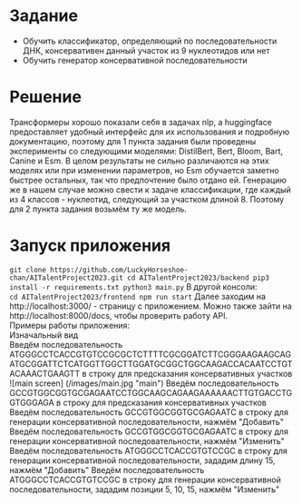 # Задание
- Обучить классификатор, определяющий по последовательности ДНК, консервативен данный участок из 9 нуклеотидов или нет  
- Обучить генератор консервативной последовательности  
# Решение
Трансформеры хорошо показали себя в задачах nlp, а huggingface предоставляет удобный интерфейс для их использования и подробную документацию, поэтому для 1 пункта задания были проведены эксперименты со следующими моделями: DistilBert, Bert, Bloom, Bart, Canine и Esm.  В целом результаты не сильно различаются на этих моделях или при изменении параметров, но Esm обучается заметно быстрее остальных, так что предпочтение было отдано ей. Генерацию же в нашем случае можно свести к задаче классификации, где каждый из 4 классов - нуклеотид, следующий за участком длиной 8. Поэтому для 2 пункта задания возьмём ту же модель.  
# Запуск приложения  
`
git clone https://github.com/LuckyHorseshoe-chan/AITalentProject2023.git
cd AITalentProject2023/backend
pip3 install -r requirements.txt
python3 main.py
`
В другой консоли:  
`
cd AITalentProject2023/frontend
npm run start
`
Далее заходим на http://localhost:3000/ - страницу с приложением. Можно также зайти на http://localhost:8000/docs, чтобы проверить работу API.  
Примеры работы приложения:  
Изначальный вид  
Введём последовательность ATGGGCCTCACCGTGTCCGCGCTCTTTTCGCGGATCTTCGGGAAGAAGCAGATGCGGATTCTCATGGTTGGCTTGGATGCGGCTGGCAAGACCACAATCCTGTACAAACTGAAGTT в строку для предсказания консервативных участков  
![main screen] (/images/main.jpg "main")
Введём последовательность GCCGTGGCGGTGCGAGAATCCTGGCAAGCAGAAGAAAAAACTTGTGACCTGGTGGGAGA в строку для предсказания консервативных участков
Введём последовательность GCCGTGGCGGTGCGAGAATC в строку для генерации консервативной последовательности, нажмём "Добавить"
Введём последовательность GCCGTGGCGGTGCGAGAATC в строку для генерации консервативной последовательности, нажмём "Изменить"
Введём последовательность ATGGGCCTCACCGTGTCCGC в строку для генерации консервативной последовательности, зададим длину 15, нажмём "Добавить"
Введём последовательность ATGGGCCTCACCGTGTCCGC в строку для генерации консервативной последовательности, зададим позиции 5, 10, 15, нажмём "Изменить"